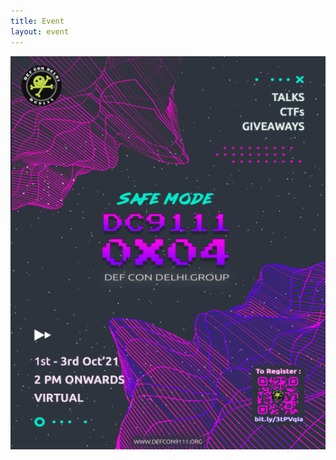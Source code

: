 ```yaml
---
title: Event
layout: event
---
```


<section id="event" class="has-text-centered">
<a href="https://forms.gle/Gfga3VEtqPGUL4jB6">
  <img src="/resources/poster_2.png" width="550"/>
</a>
</section>  
